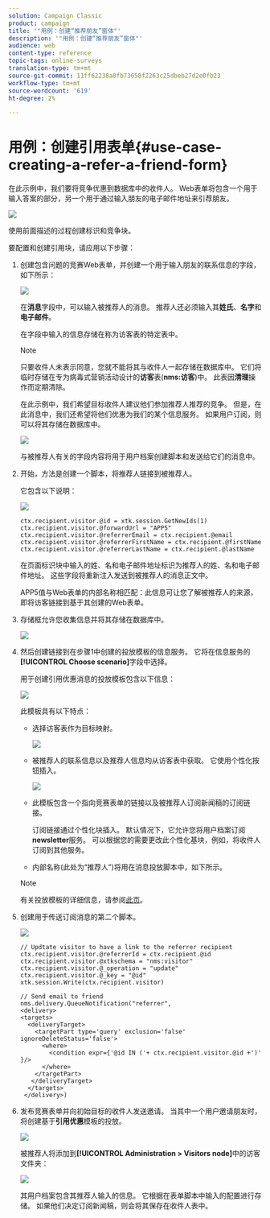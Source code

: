 ```yaml
---
solution: Campaign Classic
product: campaign
title: '"用例：创建“推荐朋友”窗体"'
description: '"用例：创建“推荐朋友”窗体"'
audience: web
content-type: reference
topic-tags: online-surveys
translation-type: tm+mt
source-git-commit: 11ff62238a8fb73658f2263c25dbeb27d2e0fb23
workflow-type: tm+mt
source-wordcount: '619'
ht-degree: 2%

---
```



# 用例：创建引用表单{#use-case-creating-a-refer-a-friend-form}

在此示例中，我们要将竞争优惠到数据库中的收件人。 Web表单将包含一个用于输入答案的部分，另一个用于通过输入朋友的电子邮件地址来引荐朋友。

![](assets/s_ncs_admin_survey_viral_sample_0.png)

使用前面描述的过程创建标识和竞争块。

要配置和创建引用块，请应用以下步骤：

1. 创建包含问题的竞赛Web表单，并创建一个用于输入朋友的联系信息的字段，如下所示：

   ![](assets/s_ncs_admin_survey_viral_sample_2.png)

   在&#x200B;**消息**&#x200B;字段中，可以输入被推荐人的消息。 推荐人还必须输入其&#x200B;**姓氏**、**名字**&#x200B;和&#x200B;**电子邮件**。

   在字段中输入的信息存储在称为访客表的特定表中。

   >[!NOTE]
   >
   >只要收件人未表示同意，您就不能将其与收件人一起存储在数据库中。 它们将临时存储在专为病毒式营销活动设计的&#x200B;**访客**&#x200B;表(**nms:访客**)中。 此表因&#x200B;**清理**&#x200B;操作而定期清除。
   >
   >在此示例中，我们希望目标收件人建议他们参加推荐人推荐的竞争。 但是，在此消息中，我们还希望将他们优惠为我们的某个信息服务。 如果用户订阅，则可以将其存储在数据库中。

   ![](assets/s_ncs_admin_survey_viral_sample_5.png)

   与被推荐人有关的字段内容将用于用户档案创建脚本和发送给它们的消息中。

1. 开始，方法是创建一个脚本，将推荐人链接到被推荐人。

   它包含以下说明：

   ![](assets/s_ncs_admin_survey_viral_sample_4.png)

   ```
   ctx.recipient.visitor.@id = xtk.session.GetNewIds(1)
   ctx.recipient.visitor.@forwardUrl = "APP5"
   ctx.recipient.visitor.@referrerEmail = ctx.recipient.@email
   ctx.recipient.visitor.@referrerFirstName = ctx.recipient.@firstName
   ctx.recipient.visitor.@referrerLastName = ctx.recipient.@lastName
   ```

   在页面标识块中输入的姓、名和电子邮件地址标识为推荐人的姓、名和电子邮件地址。 这些字段将重新注入发送到被推荐人的消息正文中。

   APP5值与Web表单的内部名称相匹配：此信息可让您了解被推荐人的来源，即将访客链接到基于其创建的Web表单。

1. 存储框允许您收集信息并将其存储在数据库中。

   ![](assets/s_ncs_admin_survey_viral_sample_4b.png)

1. 然后创建链接到在步骤1中创建的投放模板的信息服务。 它将在信息服务的&#x200B;**[!UICONTROL Choose scenario]**&#x200B;字段中选择。

   用于创建引用优惠消息的投放模板包含以下信息：

   ![](assets/s_ncs_admin_survey_viral_sample_7.png)

   此模板具有以下特点：

   * 选择访客表作为目标映射。

      ![](assets/s_ncs_admin_survey_viral_sample_7b.png)

   * 被推荐人的联系信息以及推荐人信息均从访客表中获取。 它使用个性化按钮插入。

      ![](assets/s_ncs_admin_survey_viral_sample_7a.png)

   * 此模板包含一个指向竞赛表单的链接以及被推荐人订阅新闻稿的订阅链接。

      订阅链接通过个性化块插入。 默认情况下，它允许您将用户档案订阅&#x200B;**newsletter**&#x200B;服务。 可以根据您的需要更改此个性化基块，例如，将收件人订阅到其他服务。

   * 内部名称(此处为“推荐人”)将用在消息投放脚本中，如下所示。
   >[!NOTE]
   >
   >有关投放模板的详细信息，请参阅[此页](../../delivery/using/about-templates.md)。

1. 创建用于传送订阅消息的第二个脚本。

   ![](assets/s_ncs_admin_survey_viral_sample_7c.png)

   ```
   // Updtate visitor to have a link to the referrer recipient
   ctx.recipient.visitor.@referrerId = ctx.recipient.@id
   ctx.recipient.visitor.@xtkschema = "nms:visitor"
   ctx.recipient.visitor.@_operation = "update" 
   ctx.recipient.visitor.@_key = "@id" 
   xtk.session.Write(ctx.recipient.visitor)
   
   // Send email to friend
   nms.delivery.QueueNotification("referrer",
   <delivery>
   <targets>
     <deliveryTarget>
       <targetPart type='query' exclusion='false' ignoreDeleteStatus='false'>
         <where>
           <condition expr={'@id IN ('+ ctx.recipient.visitor.@id +')' }/>
         </where>
       </targetPart>
      </deliveryTarget>
     </targets>
    </delivery>)
   ```

1. 发布竞赛表单并向初始目标的收件人发送邀请。 当其中一个用户邀请朋友时，将创建基于&#x200B;**引用优惠**&#x200B;模板的投放。

   ![](assets/s_ncs_admin_survey_viral_sample_8.png)

   被推荐人将添加到&#x200B;**[!UICONTROL Administration > Visitors node]**&#x200B;中的访客文件夹：

   ![](assets/s_ncs_admin_survey_viral_sample_9.png)

   其用户档案包含其推荐人输入的信息。 它根据在表单脚本中输入的配置进行存储。 如果他们决定订阅新闻稿，则会将其保存在收件人表中。


